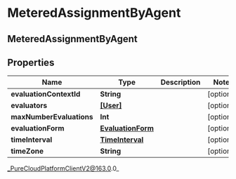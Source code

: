 # MeteredAssignmentByAgent

## MeteredAssignmentByAgent

## Properties

|Name | Type | Description | Notes|
|------------ | ------------- | ------------- | -------------|
| **evaluationContextId** | **String** |  | [optional] |
| **evaluators** | [**[User]**](User) |  | [optional] |
| **maxNumberEvaluations** | **Int** |  | [optional] |
| **evaluationForm** | [**EvaluationForm**](EvaluationForm) |  | [optional] |
| **timeInterval** | [**TimeInterval**](TimeInterval) |  | [optional] |
| **timeZone** | **String** |  | [optional] |



_PureCloudPlatformClientV2@163.0.0_
